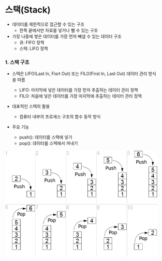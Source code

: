 # 스택(Stack)
- 데이터를 제한적으로 접근할 수 있는 구조
    - 한쪽 끝에서만 자료를 넣거나 뺄 수 있는 구조
- 가장 나중에 쌓은 데이터를 가장 먼저 빼낼 수 있는 데이터 구조
    - 큐: FIFO 정책
    - 스택: LIFO 정책

### 1. 스택 구조
- 스택은 LIFO(Last In, Fisrt Out) 또는 FILO(First In, Last Out) 데이터 관리 방식을 따름
  - LIFO: 마지막에 넣은 데이터를 가장 먼저 추출하는 데이터 관리 정책
  - FILO: 처음에 넣은 데이터를 가장 마지막에 추출하는 데이터 관리 정책

- 대표적인 스택의 활용
  - 컴퓨터 내부의 프로세스 구조의 함수 동작 방식

- 주요 기능
  - push(): 데이터를 스택에 넣기
  - pop(): 데이터를 스택에서 꺼내기

<p align="center"><img src="/Data%20Structure/img/stack01.png" width = "800px"></p><br>
